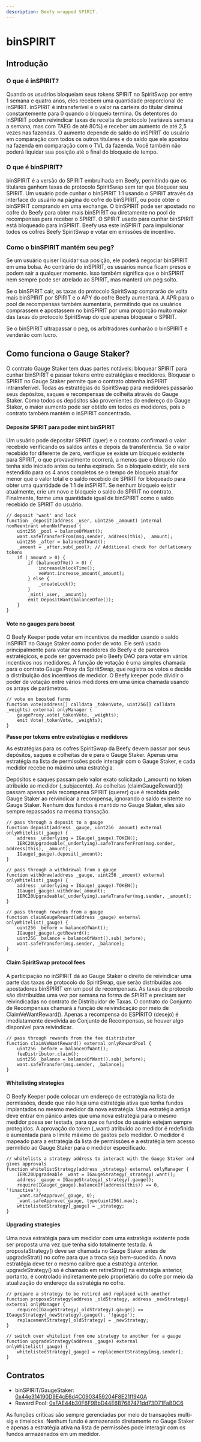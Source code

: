 ```yaml
---
description: Beefy wrapped SPIRIT.
---
```


# binSPIRIT

## Introdução

### O que é inSPIRIT?

Quando os usuários bloqueiam seus tokens SPIRIT no SpiritSwap por entre 1 semana e quatro anos, eles recebem uma quantidade proporcional de inSPIRIT. inSPIRIT é intransferível e o valor na carteira do titular diminui constantemente para 0 quando o bloqueio termina. Os detentores do inSPIRIT podem reivindicar taxas de receita de protocolo (variáveis semana a semana, mas com TAEG de até 80%) e receber um aumento de até 2,5 vezes nas fazendas. O aumento depende do saldo do inSPIRIT do usuário em comparação com todos os outros titulares e do saldo que ele apostou na fazenda em comparação com o TVL da fazenda. Você também não poderá liquidar sua posição até o final do bloqueio de tempo.

### O que é binSPIRIT?

binSPIRIT é a versão do SPIRIT embrulhada em Beefy, permitindo que os titulares ganhem taxas de protocolo SpiritSwap sem ter que bloquear seu SPIRIT. Um usuário pode cunhar o binSPIRIT 1:1 usando o SPIRIT através da interface do usuário na página do cofre do binSPIRIT, ou pode obter o binSPIRIT comprando em uma exchange. O binSPIRIT pode ser apostado no cofre do Beefy para obter mais binSPIRIT ou diretamente no pool de recompensas para receber o SPIRIT. O SPIRIT usado para cunhar binSPIRIT está bloqueado para inSPIRIT. Beefy usa este inSPIRIT para impulsionar todos os cofres Beefy SpiritSwap e votar em emissões de incentivo.

### Como o binSPIRIT mantém seu peg?

Se um usuário quiser liquidar sua posição, ele poderá negociar binSPIRIT em uma bolsa. Ao contrário do inSPIRIT, os usuários nunca ficam presos e podem sair a qualquer momento. Isso também significa que o binSPIRIT nem sempre pode ser atrelado ao SPIRIT, mas manterá um peg solto.&#x20;

Se o binSPIRIT cair, as taxas do protocolo SpiritSwap comprarão de volta mais binSPIRIT por SPIRIT e o APY do cofre Beefy aumentará. A APR para o pool de recompensas também aumentaria, permitindo que os usuários comprassem e apostassem no binSPIRIT por uma proporção muito maior das taxas do protocolo SpiritSwap do que apenas bloquear o SPIRIT.&#x20;

Se o binSPIRIT ultrapassar o peg, os arbitradores cunharão o binSPIRIT e venderão com lucro.

## Como funciona o Gauge Staker?

O contrato Gauge Staker tem duas partes notáveis: bloquear SPIRIT para cunhar binSPIRIT e passar tokens entre estratégias e medidores. Bloquear o SPIRIT no Gauge Staker permite que o contrato obtenha inSPIRIT intransferível. Todas as estratégias do SpiritSwap para medidores passarão seus depósitos, saques e recompensas de colheita através do Gauge Staker. Como todos os depósitos são provenientes do endereço do Gauge Staker, o maior aumento pode ser obtido em todos os medidores, pois o contrato também mantém o inSPIRIT concentrado.

#### Deposite SPIRIT para poder mint binSPIRIT

Um usuário pode depositar SPIRIT (quer) e o contrato confirmará o valor recebido verificando os saldos antes e depois da transferência. Se o valor recebido for diferente de zero, verifique se existe um bloqueio existente para SPIRIT, o que provavelmente ocorrerá, a menos que o bloqueio não tenha sido iniciado antes ou tenha expirado. Se o bloqueio existir, ele será estendido para os 4 anos completos se o tempo de bloqueio atual for menor que o valor total e o saldo recebido de SPIRIT for bloqueado para obter uma quantidade de 1:1 de inSPIRIT. Se nenhum bloqueio existir atualmente, crie um novo e bloqueie o saldo do SPIRIT no contrato. Finalmente, forme uma quantidade igual de binSPIRIT como o saldo recebido de SPIRIT do usuário.

```
// deposit 'want' and lock
function _deposit(address _user, uint256 _amount) internal nonReentrant whenNotPaused {
    uint256 _pool = balanceOfWant();    
    want.safeTransferFrom(msg.sender, address(this), _amount);
    uint256 _after = balanceOfWant();    
    _amount = _after.sub(_pool); // Additional check for deflationary tokens
    if (_amount > 0) {
        if (balanceOfVe() > 0) {
            increaseUnlockTime();
            veWant.increase_amount(_amount);        
        } else {            
            _createLock();
        }        
        _mint(_user, _amount);        
        emit DepositWant(balanceOfVe());    
    }
}
```

#### Vote no gauges para boost

O Beefy Keeper pode votar em incentivos de medidor usando o saldo inSPIRIT no Gauge Staker como poder de voto. Ele será usado principalmente para votar nos medidores do Beefy e de parceiros estratégicos, e pode ser governado pelo Beefy DAO para votar em vários incentivos nos medidores. A função de votação é uma simples chamada para o contrato Gauge Proxy da SpiritSwap, que registra os votos e decide a distribuição dos incentivos de medidor. O Beefy keeper pode dividir o poder de votação entre vários medidores em uma única chamada usando os arrays de parâmetros.

```
// vote on boosted farms
function vote(address[] calldata _tokenVote, uint256[] calldata _weights) external onlyManager {    
    gaugeProxy.vote(_tokenVote, _weights);    
    emit Vote(_tokenVote, _weights);
}
```

**Passe por tokens entre estratégias e medidores**

As estratégias para os cofres SpiritSwap da Beefy devem passar por seus depósitos, saques e colheitas de e para o Gauge Staker. Apenas uma estratégia na lista de permissões pode interagir com o Gauge Staker, e cada medidor recebe no máximo uma estratégia.&#x20;

Depósitos e saques passam pelo valor exato solicitado (\_amount) no token atribuído ao medidor (\_subjacente). As colheitas (claimGaugeReward()) passam apenas pela recompensa SPIRIT (querer) que é recebida pelo Gauge Staker ao reivindicar a recompensa, ignorando o saldo existente no Gauge Staker. Nenhum dos fundos é mantido no Gauge Staker, eles são sempre repassados na mesma transação.

```
// pass through a deposit to a gauge
function deposit(address _gauge, uint256 _amount) external onlyWhitelist(_gauge) {
    address _underlying = IGauge(_gauge).TOKEN();    
    IERC20Upgradeable(_underlying).safeTransferFrom(msg.sender, address(this), _amount);    
    IGauge(_gauge).deposit(_amount);
}
    
// pass through a withdrawal from a gauge
function withdraw(address _gauge, uint256 _amount) external onlyWhitelist(_gauge) {
    address _underlying = IGauge(_gauge).TOKEN();    
    IGauge(_gauge).withdraw(_amount);    
    IERC20Upgradeable(_underlying).safeTransfer(msg.sender, _amount);
}

// pass through rewards from a gauge
function claimGaugeReward(address _gauge) external onlyWhitelist(_gauge) {
    uint256 _before = balanceOfWant();
    IGauge(_gauge).getReward();
    uint256 _balance = balanceOfWant().sub(_before);
    want.safeTransfer(msg.sender, _balance);
}
```

#### Claim SpiritSwap protocol fees

A participação no inSPIRIT dá ao Gauge Staker o direito de reivindicar uma parte das taxas de protocolo do SpiritSwap, que serão distribuídas aos apostadores binSPIRIT em um pool de recompensas. As taxas de protocolo são distribuídas uma vez por semana na forma de SPIRIT e precisam ser reivindicadas no contrato de Distribuidor de Taxas. O contrato do Conjunto de Recompensas chamará a função de reivindicação por meio de ClaimVeWantReward(). Apenas a recompensa do ESPÍRITO (desejo) é imediatamente devolvida ao Conjunto de Recompensas, se houver algo disponível para reivindicar.

```
// pass through rewards from the fee distributor
function claimVeWantReward() external onlyRewardPool {    
    uint256 _before = balanceOfWant();    
    feeDistributor.claim();    
    uint256 _balance = balanceOfWant().sub(_before);    
    want.safeTransfer(msg.sender, _balance);
}
```

#### Whitelisting strategies

O Beefy Keeper pode colocar um endereço de estratégia na lista de permissões, desde que não haja uma estratégia ativa que tenha fundos implantados no mesmo medidor da nova estratégia. Uma estratégia antiga deve entrar em pânico antes que uma nova estratégia para o mesmo medidor possa ser testada, para que os fundos do usuário estejam sempre protegidos. A aprovação do token (\_want) atribuído ao medidor é redefinida e aumentada para o limite máximo de gastos pelo medidor. O medidor é mapeado para a estratégia da lista de permissões e a estratégia tem acesso permitido ao Gauge Staker para o medidor especificado.

```
// whitelists a strategy address to interact with the Gauge Staker and gives approvals
function whitelistStrategy(address _strategy) external onlyManager {    
    IERC20Upgradeable _want = IGaugeStrategy(_strategy).want();    
    address _gauge = IGaugeStrategy(_strategy).gauge();    
    require(IGauge(_gauge).balanceOf(address(this)) == 0, '!inactive');    
    _want.safeApprove(_gauge, 0);    
    _want.safeApprove(_gauge, type(uint256).max);    
    whitelistedStrategy[_gauge] = _strategy;
}
```

#### Upgrading strategies

Uma nova estratégia para um medidor com uma estratégia existente pode ser proposta uma vez que tenha sido totalmente testada. A propostaStrategy() deve ser chamada no Gauge Staker antes de upgradeStrat() no cofre para que a troca seja bem-sucedida. A nova estratégia deve ter o mesmo calibre que a estratégia anterior. upgradeStrategy() só é chamado em retireStrat() na estratégia anterior, portanto, é controlado indiretamente pelo proprietário do cofre por meio da atualização do endereço da estratégia no cofre.

```
// prepare a strategy to be retired and replaced with another
function proposeStrategy(address _oldStrategy, address _newStrategy) external onlyManager {    
    require(IGaugeStrategy(_oldStrategy).gauge() == IGaugeStrategy(_newStrategy).gauge(), '!gauge');    
    replacementStrategy[_oldStrategy] = _newStrategy;
}

// switch over whitelist from one strategy to another for a gauge
function upgradeStrategy(address _gauge) external onlyWhitelist(_gauge) {
    whitelistedStrategy[_gauge] = replacementStrategy[msg.sender];
}
```

## Contratos

* binSPIRIT/GaugeStaker: [0x44e314190D9E4cE6d4C0903459204F8E21ff940A](https://ftmscan.com/address/0x44e314190D9E4cE6d4C0903459204F8E21ff940A)
* Reward Pool: [0xFAE44b30F6F9BbD44E6B7687471dd73D71FaBDC6](https://ftmscan.com/address/0xFAE44b30F6F9BbD44E6B7687471dd73D71FaBDC6)

As funções críticas são sempre gerenciadas por meio de transações multi-sig e timelocks. Nenhum fundo é armazenado diretamente no Gauge Staker e apenas a estratégia ativa na lista de permissões pode interagir com os fundos armazenados em um medidor.
